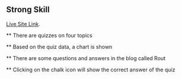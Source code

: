 ## Strong Skill

[Live Site Link](https://poetic-palmier-88ff1d.netlify.app/blog).

** There are quizzes on four topics 

** Based on the quiz data, a chart is shown

** There are some questions and answers in the blog called Rout

** Clicking on the chalk icon will show the correct answer of the quiz